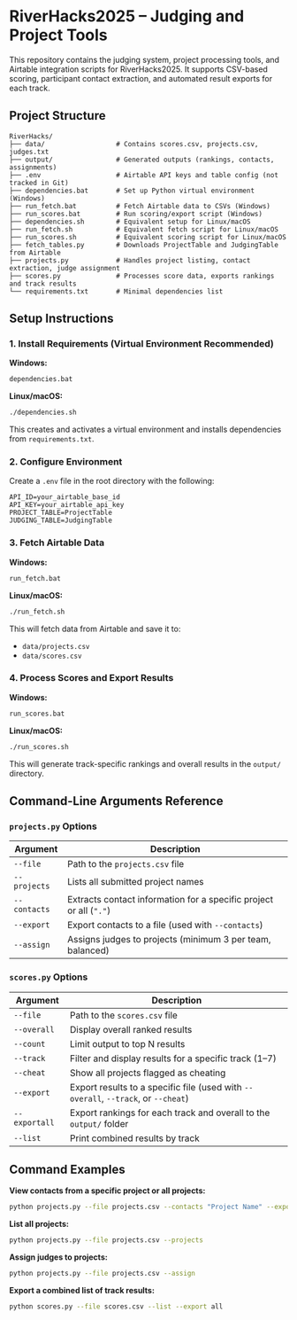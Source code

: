 
# RiverHacks2025 – Judging and Project Tools

This repository contains the judging system, project processing tools, and Airtable integration scripts for RiverHacks2025. It supports CSV-based scoring, participant contact extraction, and automated result exports for each track.

## Project Structure

```
RiverHacks/
├── data/                  # Contains scores.csv, projects.csv, judges.txt
├── output/                # Generated outputs (rankings, contacts, assignments)
├── .env                   # Airtable API keys and table config (not tracked in Git)
├── dependencies.bat       # Set up Python virtual environment (Windows)
├── run_fetch.bat          # Fetch Airtable data to CSVs (Windows)
├── run_scores.bat         # Run scoring/export script (Windows)
├── dependencies.sh        # Equivalent setup for Linux/macOS
├── run_fetch.sh           # Equivalent fetch script for Linux/macOS
├── run_scores.sh          # Equivalent scoring script for Linux/macOS
├── fetch_tables.py        # Downloads ProjectTable and JudgingTable from Airtable
├── projects.py            # Handles project listing, contact extraction, judge assignment
├── scores.py              # Processes score data, exports rankings and track results
└── requirements.txt       # Minimal dependencies list
```

## Setup Instructions

### 1. Install Requirements (Virtual Environment Recommended)

**Windows:**

```cmd
dependencies.bat
```

**Linux/macOS:**

```bash
./dependencies.sh
```

This creates and activates a virtual environment and installs dependencies from `requirements.txt`.

### 2. Configure Environment

Create a `.env` file in the root directory with the following:

```
API_ID=your_airtable_base_id
API_KEY=your_airtable_api_key
PROJECT_TABLE=ProjectTable
JUDGING_TABLE=JudgingTable
```

### 3. Fetch Airtable Data

**Windows:**

```cmd
run_fetch.bat
```

**Linux/macOS:**

```bash
./run_fetch.sh
```

This will fetch data from Airtable and save it to:

- `data/projects.csv`
- `data/scores.csv`

### 4. Process Scores and Export Results

**Windows:**

```cmd
run_scores.bat
```

**Linux/macOS:**

```bash
./run_scores.sh
```

This will generate track-specific rankings and overall results in the `output/` directory.

## Command-Line Arguments Reference

### `projects.py` Options

| Argument      | Description                                                        |
|---------------|--------------------------------------------------------------------|
| `--file`      | Path to the `projects.csv` file                                    |
| `--projects`  | Lists all submitted project names                                  |
| `--contacts`  | Extracts contact information for a specific project or all (`"."`) |
| `--export`    | Export contacts to a file (used with `--contacts`)                 |
| `--assign`    | Assigns judges to projects (minimum 3 per team, balanced)          |

### `scores.py` Options

| Argument       | Description                                                                 |
|----------------|-----------------------------------------------------------------------------|
| `--file`       | Path to the `scores.csv` file                                               |
| `--overall`    | Display overall ranked results                                              |
| `--count`      | Limit output to top N results                                               |
| `--track`      | Filter and display results for a specific track (1–7)                       |
| `--cheat`      | Show all projects flagged as cheating                                       |
| `--export`     | Export results to a specific file (used with `--overall`, `--track`, or `--cheat`) |
| `--exportall`  | Export rankings for each track and overall to the `output/` folder          |
| `--list`       | Print combined results by track                                             |

## Command Examples

**View contacts from a specific project or all projects:**

```bash
python projects.py --file projects.csv --contacts "Project Name" --export .
```

**List all projects:**

```bash
python projects.py --file projects.csv --projects
```

**Assign judges to projects:**

```bash
python projects.py --file projects.csv --assign
```

**Export a combined list of track results:**

```bash
python scores.py --file scores.csv --list --export all
```
